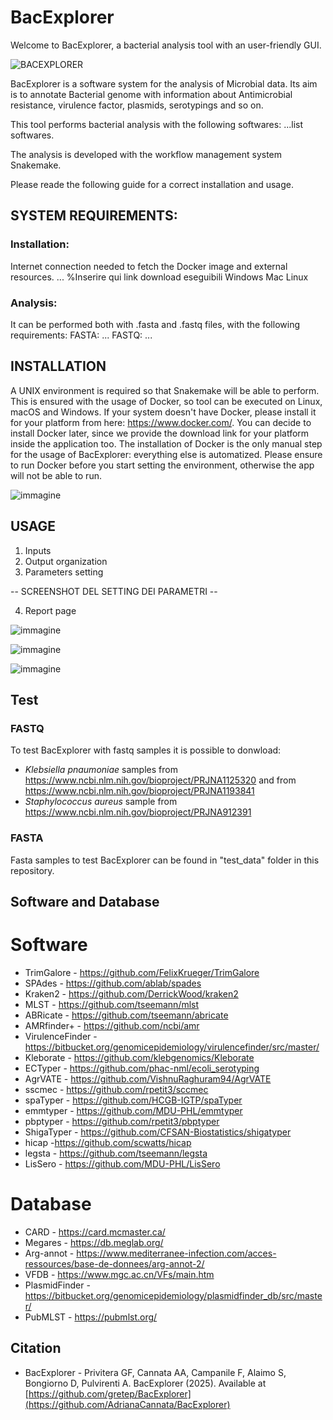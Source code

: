 # BacExplorer

Welcome to BacExplorer, a bacterial analysis tool with an user-friendly GUI.

![BACEXPLORER](https://github.com/user-attachments/assets/694f612f-8645-45bf-85c2-5ec00efdc1a6)


BacExplorer is a software system for the analysis of Microbial data. Its aim is to annotate Bacterial genome with information about Antimicrobial resistance, virulence factor, plasmids, serotypings and so on.

This tool performs bacterial analysis with the following softwares:
...list softwares.

The analysis is developed with the workflow management system Snakemake.

Please reade the following guide for a correct installation and usage.

## SYSTEM REQUIREMENTS:
### Installation:
Internet connection needed to fetch the Docker image and external resources.
...
%Inserire qui link download eseguibili
Windows
Mac 
Linux

### Analysis:
It can be performed both with .fasta and .fastq files, with the following requirements:
FASTA: ...
FASTQ: ...

## INSTALLATION
A UNIX environment is required so that Snakemake will be able to perform.
This is ensured with the usage of Docker, so tool can be executed on Linux, macOS and Windows.
If your system doesn't have Docker, please install it for your platform from here: https://www.docker.com/.
You can decide to install Docker later, since we provide the download link for your platform inside the application too.
The installation of Docker is the only manual step for the usage of BacExplorer: everything else is automatized.
Please ensure to run Docker before you start setting the environment, otherwise the app will not be able to run.


![immagine](https://github.com/user-attachments/assets/80b90d15-599f-4321-bda5-a6685b1445ad)



## USAGE
1) Inputs
2) Output organization
3) Parameters setting

-- SCREENSHOT DEL SETTING DEI PARAMETRI --

4) Report page


![immagine](https://github.com/user-attachments/assets/db3fe1ee-f254-4bad-8fe4-f05975e0bec6)


![immagine](https://github.com/user-attachments/assets/701aeba7-3081-4ab1-a0c7-279f349233b7)


![immagine](https://github.com/user-attachments/assets/5870e3ae-4b4e-4c1e-82a8-507f06436d45)




## Test

### FASTQ
To test BacExplorer with fastq samples it is possible to donwload:
- *Klebsiella pnaumoniae* samples from https://www.ncbi.nlm.nih.gov/bioproject/PRJNA1125320 and from https://www.ncbi.nlm.nih.gov/bioproject/PRJNA1193841
- *Staphylococcus aureus* sample from https://www.ncbi.nlm.nih.gov/bioproject/PRJNA912391

### FASTA
Fasta samples to test BacExplorer can be found in "test_data" folder in this repository.

## Software and Database
# Software
- TrimGalore - https://github.com/FelixKrueger/TrimGalore
- SPAdes - https://github.com/ablab/spades
- Kraken2 - https://github.com/DerrickWood/kraken2
- MLST - https://github.com/tseemann/mlst
- ABRicate - https://github.com/tseemann/abricate
- AMRfinder+ - https://github.com/ncbi/amr
- VirulenceFinder - https://bitbucket.org/genomicepidemiology/virulencefinder/src/master/
- Kleborate - https://github.com/klebgenomics/Kleborate
- ECTyper - https://github.com/phac-nml/ecoli_serotyping
- AgrVATE - https://github.com/VishnuRaghuram94/AgrVATE
- sscmec - https://github.com/rpetit3/sccmec
- spaTyper - https://github.com/HCGB-IGTP/spaTyper
- emmtyper - https://github.com/MDU-PHL/emmtyper
- pbptyper - https://github.com/rpetit3/pbptyper
- ShigaTyper - https://github.com/CFSAN-Biostatistics/shigatyper
- hicap -https://github.com/scwatts/hicap
- legsta - https://github.com/tseemann/legsta
- LisSero - https://github.com/MDU-PHL/LisSero
# Database
- CARD - https://card.mcmaster.ca/
- Megares - https://db.meglab.org/
- Arg-annot - https://www.mediterranee-infection.com/acces-ressources/base-de-donnees/arg-annot-2/
- VFDB - https://www.mgc.ac.cn/VFs/main.htm
- PlasmidFinder - https://bitbucket.org/genomicepidemiology/plasmidfinder_db/src/master/
- PubMLST - https://pubmlst.org/
  
## Citation 
- BacExplorer - Privitera GF, Cannata AA, Campanile F, Alaimo S, Bongiorno D, Pulvirenti A. BacExplorer (2025). Available at [https://github.com/gretep/BacExplorer](https://github.com/AdrianaCannata/BacExplorer)


